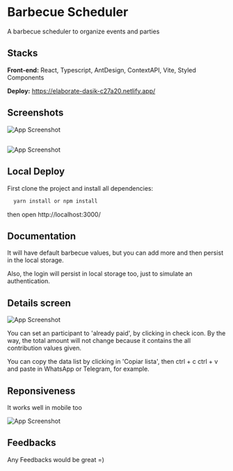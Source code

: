 
# Barbecue Scheduler

A barbecue scheduler to organize events and parties


## Stacks

**Front-end:** React, Typescript, AntDesign, ContextAPI, Vite, Styled Components

**Deploy:**  https://elaborate-dasik-c27a20.netlify.app/


## Screenshots

![App Screenshot](https://i.imgur.com/zBLXUJI.png)
## 
![App Screenshot](https://i.imgur.com/BHUFmDy.png)


## Local Deploy
First clone the project and install all dependencies:

```bash
  yarn install or npm install
```

then open http://localhost:3000/
## Documentation

It will have default barbecue values, but you can add more and then persist in the local storage. 

Also, the login will persist in local storage too, just to simulate an authentication. 


## Details screen

![App Screenshot](https://i.imgur.com/veZfXAL.png)


You can set an participant to 'already paid', by clicking in check icon. By the way, the total amount will not change because it contains the all contribution values given. 

You can copy the data list by clicking in 'Copiar lista',  then ctrl + c ctrl + v and paste in WhatsApp or Telegram, for example.


## Reponsiveness

It works well in mobile too

![App Screenshot](https://i.imgur.com/Zj4WcW6.png)

## Feedbacks
Any Feedbacks would be great =) 


